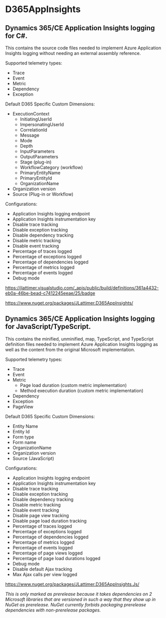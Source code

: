 # D365AppInsights
## Dynamics 365/CE Application Insights logging for C#.

This contains the source code files needed to implement Azure Application Insights logging without needing an external assembly reference.

Supported telemetry types:
* Trace 
* Event 
* Metric
* Dependency 
* Exception

Default D365 Specific Custom Dimensions:
* ExecutionContext
  * InitiatingUserId 
  * ImpersonatingUserId 
  * CorrelationId 
  * Message 
  * Mode 
  * Depth 
  * InputParameters
  * OutputParameters
  * Stage (plug-in)
  * WorkflowCategory (workflow)
  * PrimaryEntityName 
  * PrimaryEntityId 
  * OrganizationName 
* Organization version
* Source (Plug-in or Workflow)

Configurations:
* Application Insights logging endpoint 
* Application Insights instrumentation key
* Disable trace tracking 
* Disable exception tracking 
* Disable dependency tracking 
* Disable metric tracking 
* Disable event tracking 
* Percentage of traces logged 
* Percentage of exceptions logged 
* Percentage of dependencies logged 
* Percentage of metrics logged 
* Percentage of events logged 
* Debug mode

https://jlattimer.visualstudio.com/_apis/public/build/definitions/361a4432-eb0a-46be-bead-c7412245eeae/25/badge

https://www.nuget.org/packages/JLattimer.D365AppInsights/

## Dynamics 365/CE Application Insights logging for JavaScript/TypeScript. 

This contains the minified, unminified, map, TypeScript, and TypeScript definition files needed to implement Azure Application Insights logging as well as the content from the original Microsoft implementation.   

Supported telemetry types:
* Trace 
* Event 
* Metric
  * Page load duration (custom metric implementation) 
  * Method execution duration (custom metric implementation) 
* Dependency 
* Exception 
* PageView 

Default D365 Specific Custom Dimensions:
* Entity Name 
* Entity Id 
* Form type 
* Form name
* OrganizationName 
* Organization version
* Source (JavaScript)

Configurations:
* Application Insights logging endpoint 
* Application Insights instrumentation key
* Disable trace tracking 
* Disable exception tracking 
* Disable dependency tracking 
* Disable metric tracking 
* Disable event tracking 
* Disable page view tracking 
* Disable page load duration tracking 
* Percentage of traces logged 
* Percentage of exceptions logged 
* Percentage of dependencies logged 
* Percentage of metrics logged 
* Percentage of events logged 
* Percentage of page views logged 
* Percentage of page load durations logged 
* Debug mode
* Disable default Ajax tracking 
* Max Ajax calls per view logged


https://www.nuget.org/packages/JLattimer.D365AppInsights.Js/

*This is only marked as prerelease because it takes dependencies on 2 Microsoft libraries that are versioned in such a way that they show up in NuGet as prerelease. NuGet currently forbids packaging prerelease dependencies with non-prerelease packages.*
